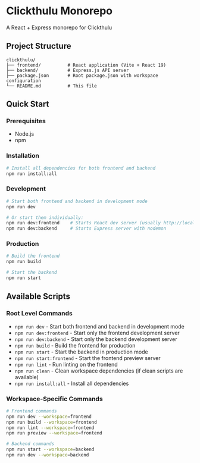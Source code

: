 # Clickthulu Monorepo

A React + Express monorepo for Clickthulu

## Project Structure

```
clickthulu/
├── frontend/          # React application (Vite + React 19)
├── backend/           # Express.js API server
├── package.json       # Root package.json with workspace configuration
└── README.md          # This file
```

## Quick Start

### Prerequisites
- Node.js
- npm

### Installation
```bash
# Install all dependencies for both frontend and backend
npm run install:all
```

### Development
```bash
# Start both frontend and backend in development mode
npm run dev

# Or start them individually:
npm run dev:frontend    # Starts React dev server (usually http://localhost:5173)
npm run dev:backend     # Starts Express server with nodemon
```

### Production

```bash
# Build the frontend
npm run build

# Start the backend
npm run start
```

## Available Scripts

### Root Level Commands
- `npm run dev` - Start both frontend and backend in development mode
- `npm run dev:frontend` - Start only the frontend development server
- `npm run dev:backend` - Start only the backend development server
- `npm run build` - Build the frontend for production
- `npm run start` - Start the backend in production mode
- `npm run start:frontend` - Start the frontend preview server
- `npm run lint` - Run linting on the frontend
- `npm run clean` - Clean workspace dependencies (if clean scripts are available)
- `npm run install:all` - Install all dependencies

### Workspace-Specific Commands
```bash
# Frontend commands
npm run dev --workspace=frontend
npm run build --workspace=frontend
npm run lint --workspace=frontend
npm run preview --workspace=frontend

# Backend commands
npm run start --workspace=backend
npm run dev --workspace=backend
```
